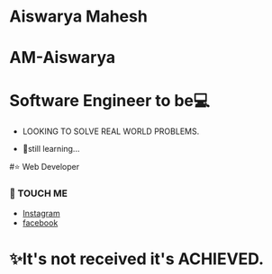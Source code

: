 
#      Aiswarya Mahesh       
#      AM-Aiswarya       

#  Software Engineer to be💻

- LOOKING TO SOLVE REAL WORLD PROBLEMS.

- 🧑‍still learning...

#⭐ Web Developer

  
### 📳 TOUCH ME
* [Instagram](https://www.instagram.com/_aiswarya_mahesh_/)
* [facebook](https://www.facebook.com/aiswarya.mahesh.73)



# ✨It's not received it's ACHIEVED.
